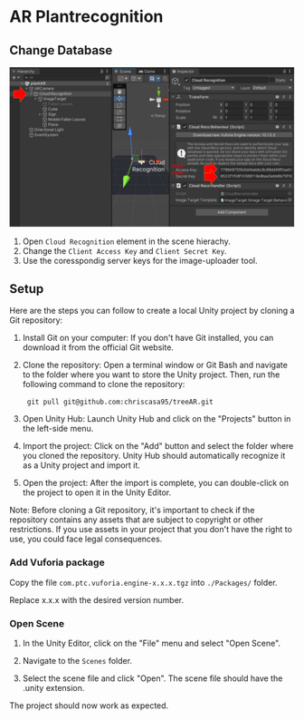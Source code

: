 # AR Plantrecognition

## Change Database

![change_client_keys](./docs/images/change_client_keys.png)

1. Open `Cloud Recognition` element in the scene hierachy. 
2. Change the `Client Access Key` and `Client Secret Key`. 
3. Use the coresspondig server keys for the image-uploader tool.


## Setup

Here are the steps you can follow to create a local Unity project by cloning a Git repository:

1. Install Git on your computer: If you don't have Git installed, you can download it from the official Git website.

2. Clone the repository: Open a terminal window or Git Bash and navigate to the folder where you want to store the Unity project. Then, run the following command to clone the repository:

        git pull git@github.com:chriscasa95/treeAR.git

3. Open Unity Hub: Launch Unity Hub and click on the "Projects" button in the left-side menu.

4. Import the project: Click on the "Add" button and select the folder where you cloned the repository. Unity Hub should automatically recognize it as a Unity project and import it.

5. Open the project: After the import is complete, you can double-click on the project to open it in the Unity Editor.

Note: Before cloning a Git repository, it's important to check if the repository contains any assets that are subject to copyright or other restrictions. If you use assets in your project that you don't have the right to use, you could face legal consequences.

### Add Vuforia package

Copy the file `com.ptc.vuforia.engine-x.x.x.tgz` into `./Packages/` folder.

Replace x.x.x with the desired version number.

### Open Scene

1. In the Unity Editor, click on the "File" menu and select "Open Scene".

2. Navigate to the `Scenes` folder.

3. Select the scene file and click "Open". The scene file should have the .unity extension.

The project should now work as expected.